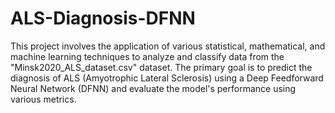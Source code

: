# ALS-Diagnosis-DFNN

This project involves the application of various statistical, mathematical, and machine learning techniques to analyze and classify data from the "Minsk2020_ALS_dataset.csv" dataset. The primary goal is to predict the diagnosis of ALS (Amyotrophic Lateral Sclerosis) using a Deep Feedforward Neural Network (DFNN) and evaluate the model's performance using various metrics.

